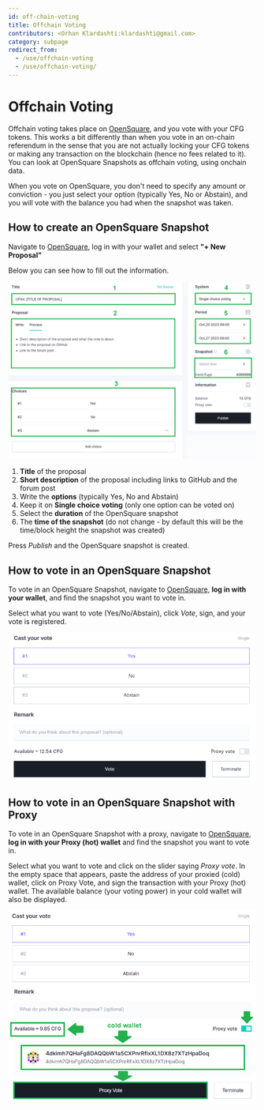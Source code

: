 ```yaml
---
id: off-chain-voting
title: Offchain Voting
contributors: <Orhan Klardashti:klardashti@gmail.com>
category: subpage
redirect_from:
  - /use/offchain-voting
  - /use/offchain-voting/
---
```


# Offchain Voting

Offchain voting takes place on [OpenSquare](https://voting.opensquare.io/space/centrifuge), and you vote with your CFG tokens. This works a bit differently than when you vote in an on-chain referendum in the sense that you are not actually locking your CFG tokens or making any transaction on the blockchain (hence no fees related to it). You can look at OpenSquare Snapshots as offchain voting, using onchain data.

When you vote on OpenSquare, you don't need to specify any amount or conviction - you just select your option (typically Yes, No or Abstain), and you will vote with the balance you had when the snapshot was taken.

## How to create an OpenSquare Snapshot

Navigate to [OpenSquare](https://voting.opensquare.io/space/centrifuge), log in with your wallet and select **"+ New Proposal"**

Below you can see how to fill out the information.

![](./images/CreateSnap.png)

1. **Title** of the proposal
2. **Short description** of the proposal including links to GitHub and the forum post
3. Write the **options** (typically Yes, No and Abstain)
4. Keep it on **Single choice voting** (only one option can be voted on)
5. Select the **duration** of the OpenSquare snapshot
6. The **time of the snapshot** (do not change - by default this will be the time/block height the snapshot was created)

Press _Publish_ and the OpenSquare snapshot is created.

## How to vote in an OpenSquare Snapshot

To vote in an OpenSquare Snapshot, navigate to [OpenSquare](https://voting.opensquare.io/space/centrifuge), **log in with your wallet**, and find the snapshot you want to vote in.

Select what you want to vote (Yes/No/Abstain), click _Vote_, sign, and your vote is registered.

![](./images/YesNo.png)

## How to vote in an OpenSquare Snapshot with Proxy

To vote in an OpenSquare Snapshot with a proxy, navigate to [OpenSquare](https://voting.opensquare.io/space/centrifuge), **log in with your Proxy (hot) wallet** and find the snapshot you want to vote in.

Select what you want to vote and click on the slider saying _Proxy vote_. In the empty space that appears, paste the address of your proxied (cold) wallet, click on Proxy Vote, and sign the transaction with your Proxy (hot) wallet. The available balance (your voting power) in your cold wallet will also be displayed.

![](./images/ProxyVote.png)
